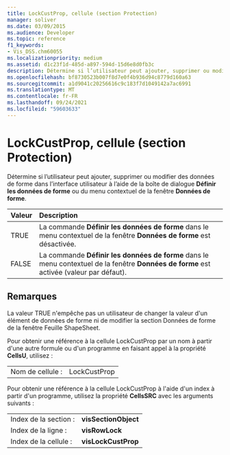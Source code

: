 ```yaml
---
title: LockCustProp, cellule (section Protection)
manager: soliver
ms.date: 03/09/2015
ms.audience: Developer
ms.topic: reference
f1_keywords:
- Vis_DSS.chm60055
ms.localizationpriority: medium
ms.assetid: d1c23f1d-485d-a897-594d-15d6e8d0fb3c
description: Détermine si l’utilisateur peut ajouter, supprimer ou modifier des données de forme dans l’interface utilisateur à l’aide de la boîte de dialogue Définir les données de forme ou du menu contextuel de la fenêtre Données de forme.
ms.openlocfilehash: bf8730523b007f8d7e0f4b936d94c8779d160a63
ms.sourcegitcommit: a1d9041c20256616c9c183f7d1049142a7ac6991
ms.translationtype: MT
ms.contentlocale: fr-FR
ms.lasthandoff: 09/24/2021
ms.locfileid: "59603633"
---
```

# <a name="lockcustprop-cell-protection-section"></a>LockCustProp, cellule (section Protection)

Détermine si l’utilisateur peut ajouter, supprimer ou modifier des données de forme dans l’interface utilisateur à l’aide de la boîte de dialogue **Définir les données de forme** ou du menu contextuel de la fenêtre **Données de forme**. 
  
|**Valeur**|**Description**|
|:-----|:-----|
|TRUE  <br/> |La commande **Définir les données de forme** dans le menu contextuel de la fenêtre **Données de forme** est désactivée.  <br/> |
|FALSE  <br/> |La commande **Définir les données de forme** dans le menu contextuel de la fenêtre **Données de forme** est activée (valeur par défaut).  <br/> |
   
## <a name="remarks"></a>Remarques

La valeur TRUE n'empêche pas un utilisateur de changer la valeur d'un élément de données de forme ni de modifier la section Données de forme de la fenêtre Feuille ShapeSheet. 
  
Pour obtenir une référence à la cellule LockCustProp par un nom à partir d'une autre formule ou d'un programme en faisant appel à la propriété **CellsU**, utilisez : 
  
|||
|:-----|:-----|
|Nom de cellule :  <br/> |LockCustProp  <br/> |
   
Pour obtenir une référence à la cellule LockCustProp à l'aide d'un index à partir d'un programme, utilisez la propriété **CellsSRC** avec les arguments suivants : 
  
|||
|:-----|:-----|
|Index de la section :  <br/> |**visSectionObject** <br/> |
|Index de la ligne :  <br/> |**visRowLock** <br/> |
|Index de la cellule :  <br/> |**visLockCustProp** <br/> |
   


